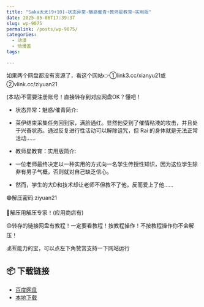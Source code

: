 ```yaml
---
title: "Saka太太[9+10]-状态异常-魅惑催青+教师星教育~实用版"
date: 2025-05-06T17:39:37
slug: wp-9075
permalink: /posts/wp-9075/
categories:
  - 动漫
  - 动漫盖
tags:

---
```


如果两个网盘都没有资源了，看这个网站👉①link3.cc/xianyu21或②vlink.cc/ziyuan21

(本站)不需要注册账号！直接转存到对应网盘OK？懂吧！

*   状态异常：魅惑/催青简介:
*   莱伊结束采集任务回到家，满脸通红。显然他受到了催情粘液的攻击，并且处于兴奋状态。通过反复进行性活动可以解除诅咒，但 Rai 的身体就是无法正常活动……

*   教师星教育：实用版简介:
*   一位老师最终决定以一种实用的方式向一名学生传授性知识，因为这位学生除非有男子气概，否则就对自己缺乏信心。
*   然而，学生的大D和技术却让老师不但教不了他，反而爱上了他……

🟢解压密码:ziyuan21

🔵解压用解压专家！(应用商店有)

🟡转存的链接网盘有教程！一定要看教程！按教程操作！不按教程操作你不会解压！

💰🈶能力的宝，可以点左下角赞赏支持一下网站运行

## 📦 下载链接
- [百度网盘](https://blziyuan21.com/pay-download/9075?key=2d206e0490&down_id=0)
- [本地下载](https://blziyuan21.com/pay-download/9075?key=2d206e0490&down_id=1)

